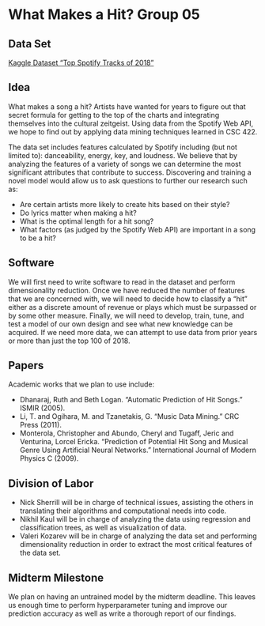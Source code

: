 # What Makes a Hit? Group 05

## Data Set
[Kaggle Dataset “Top Spotify Tracks of 2018”](https://www.kaggle.com/nadintamer/top-spotify-tracks-of-2018)

## Idea
What makes a song a hit? Artists have wanted for years to figure out that secret formula for getting to the top of the charts and integrating themselves into the cultural zeitgeist. Using data from the Spotify Web API, we hope to find out by applying data mining techniques learned in CSC 422. 

The data set includes features calculated by Spotify including (but not limited to): danceability, energy, key, and loudness. We believe that by analyzing the features of a variety of songs we can determine the most significant attributes that contribute to success. Discovering and training a novel model would allow us to ask questions to further our research such as: 
- Are certain artists more likely to create hits based on their style?
- Do lyrics matter when making a hit?
- What is the optimal length for a hit song?
- What factors (as judged by the Spotify Web API) are important in a song to be a hit?

## Software
We will first need to write software to read in the dataset and perform dimensionality reduction. Once we have reduced the number of features that we are concerned with, we will need to decide how to classify a “hit” either as a discrete amount of revenue or plays which must be surpassed or by some other measure. Finally, we will need to develop, train, tune, and test a model of our own design and see what new knowledge can be acquired. If we need more data, we can attempt to use data from prior years or more than just the top 100 of 2018.

## Papers
Academic works that we plan to use include:
- Dhanaraj, Ruth and Beth Logan. “Automatic Prediction of Hit Songs.” ISMIR (2005).
- Li, T. and Ogihara, M. and Tzanetakis, G. “Music Data Mining.” CRC Press (2011).
- Monterola, Christopher and Abundo, Cheryl and Tugaff, Jeric and Venturina, Lorcel Ericka. “Prediction of Potential Hit Song and Musical Genre Using Artificial Neural Networks.” International Journal of Modern Physics C (2009).

## Division of Labor
- Nick Sherrill will be in charge of technical issues, assisting the others in translating their algorithms and computational needs into code. 
- Nikhil Kaul will be in charge of analyzing the data using regression and classification trees, as well as visualization of data. 
- Valeri Kozarev will be in charge of analyzing the data set and performing dimensionality reduction in order to extract the most critical features of the data set.

## Midterm Milestone
We plan on having an untrained model by the midterm deadline. This leaves us enough time to perform hyperparameter tuning and improve our prediction accuracy as well as write a thorough report of our findings.
